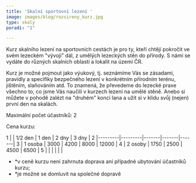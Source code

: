 ```yaml
---
title: 'Skalní sportovní lezení '
image: images/blog/rozsireny_kurz.jpg
type: skaly
poradi: "1"

---
```

Kurz skalního lezení na sportovních cestách je pro ty, kteří chtějí pokročit ve svém lezeckém "vývoji" dál, z umělých lezeckých stěn do přírody. S námi se vydáte do různých skalních oblastí a lokalit na území ČR.

Kurz je možné pojmout jako výukový, tj. seznámíme Vás se zásadami, pravidly a specifiky bezpečného lezení v konkrétním přírodním terénu, jištěním, slaňováním atd. To znamená, že převedeme do lezecké praxe všechno to, co jsme Vás naučili v kurzech lezení na umělé stěně. Anebo si můžete v pohodě zalézt na "druhém" konci lana a užít si v klidu svůj (nejen) první den na skalách.

Maximální počet účastníků: 2

Cena kurzu:

   
1
|         | 1/2 den | 1 den | 2 dny | 3 dny |
2
|---------|---------|-------|-------|-------|
3
| 1 osoba | 3000    | 4200  | 8000  | 12000 |
4
| 2 osoby | 1750    | 2500  | 4500  | 6500  |
5
|         |         |       |       |       | 


* *v ceně kurzu není zahrnuta doprava ani případné ubytování účastníků kurzu; 
*  *je možné se domluvit na společné dopravě